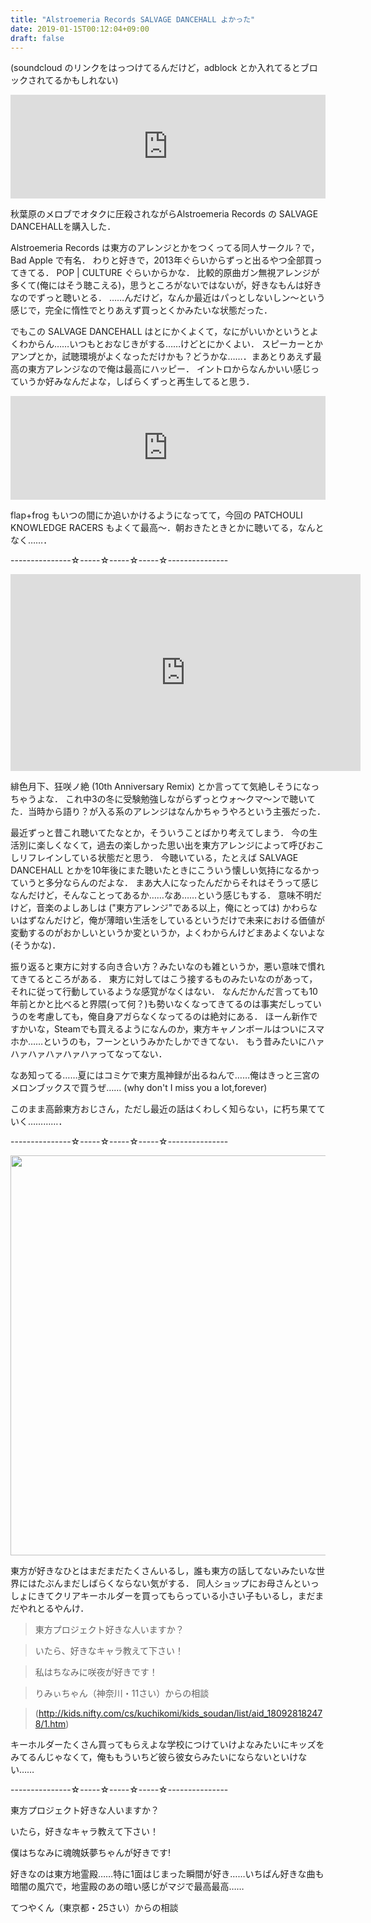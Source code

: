 ```yaml
---
title: "Alstroemeria Records SALVAGE DANCEHALL よかった"
date: 2019-01-15T00:12:04+09:00
draft: false
---
```


(soundcloud のリンクをはっつけてるんだけど，adblock とか入れてるとブロックされてるかもしれない)

<iframe width="100%" height="166" scrolling="no" frameborder="no" allow="autoplay" src="https://w.soundcloud.com/player/?url=https%3A//api.soundcloud.com/tracks/548940015&color=%23ff5500&auto_play=false&hide_related=false&show_comments=true&show_user=true&show_reposts=false&show_teaser=true"></iframe>

秋葉原のメロブでオタクに圧殺されながらAlstroemeria Records の SALVAGE DANCEHALLを購入した．

Alstroemeria Records は東方のアレンジとかをつくってる同人サークル？で，Bad Apple で有名．
わりと好きで，2013年ぐらいからずっと出るやつ全部買ってきてる．
POP | CULTURE ぐらいからかな．
比較的原曲ガン無視アレンジが多くて(俺にはそう聴こえる)，思うところがないではないが，好きなもんは好きなのでずっと聴いとる．
……んだけど，なんか最近はパっとしないしン〜という感じで，完全に惰性でとりあえず買っとくかみたいな状態だった．

でもこの SALVAGE DANCEHALL はとにかくよくて，なにがいいかというとよくわからん……いつもとおなじきがする……けどとにかくよい．
スピーカーとかアンプとか，試聴環境がよくなっただけかも？どうかな……．まあとりあえず最高の東方アレンジなので俺は最高にハッピー．
イントロからなんかいい感じっていうか好みなんだよな，しばらくずっと再生してると思う．

<iframe width="100%" height="166" scrolling="no" frameborder="no" allow="autoplay" src="https://w.soundcloud.com/player/?url=https%3A//api.soundcloud.com/tracks/547942227&color=%23ff5500&auto_play=false&hide_related=false&show_comments=true&show_user=true&show_reposts=false&show_teaser=true"></iframe>

flap+frog もいつの間にか追いかけるようになってて，今回の PATCHOULI KNOWLEDGE RACERS もよくて最高〜．朝おきたときとかに聴いてる，なんとなく……．

---------------☆-----☆-----☆-----☆---------------

<iframe width="560" height="315" src="https://www.youtube.com/embed/tb0gDV0JS1k" frameborder="0" allow="accelerometer; autoplay; encrypted-media; gyroscope; picture-in-picture" allowfullscreen></iframe>

緋色月下、狂咲ノ絶 (10th Anniversary Remix) とか言ってて気絶しそうになっちゃうよな．
これ中3の冬に受験勉強しながらずっとウォ〜クマ〜ンで聴いてた．当時から語り？が入る系のアレンジはなんかちゃうやろという主張だった．


最近ずっと昔これ聴いてたなとか，そういうことばかり考えてしまう．
今の生活別に楽しくなくて，過去の楽しかった思い出を東方アレンジによって呼びおこしリフレインしている状態だと思う．
今聴いている，たとえば SALVAGE DANCEHALL とかを10年後にまた聴いたときにこういう懐しい気持になるかっていうと多分ならんのだよな．
まあ大人になったんだからそれはそうって感じなんだけど，そんなことってあるか……なあ……という感じもする．
意味不明だけど，音楽のよしあしは ("東方アレンジ"である以上，俺にとっては) かわらないはずなんだけど，俺が薄暗い生活をしているというだけで未来における価値が変動するのがおかしいというか変というか，よくわからんけどまあよくないよな(そうかな)．

振り返ると東方に対する向き合い方？みたいなのも雑というか，悪い意味で慣れてきてるところがある．
東方に対してはこう接するものみたいなのがあって，それに従って行動しているような感覚がなくはない．
なんだかんだ言っても10年前とかと比べると界隈(って何？)も勢いなくなってきてるのは事実だしっていうのを考慮しても，俺自身アガらなくなってるのは絶対にある．
ほーん新作ですかいな，Steamでも買えるようになんのか，東方キャノンボールはついにスマホか……というのも，フーンというみかたしかできてない．
もう昔みたいにハァハァハァハァハァハァってなってない．

なあ知ってる……夏にはコミケで東方風神録が出るねんで……俺はきっと三宮のメロンブックスで買うぜ…… (why don't I miss you a lot,forever)

このまま高齢東方おじさん，ただし最近の話はくわしく知らない，に朽ち果てていく…………．

---------------☆-----☆-----☆-----☆---------------

<img src="/images/touhounoe.png" width="640">

東方が好きなひとはまだまだたくさんいるし，誰も東方の話してないみたいな世界にはたぶんまだしばらくならない気がする．
同人ショップにお母さんといっしょにきてクリアキーホルダーを買ってもらっている小さい子もいるし，まだまだやれとるやんけ．

> 東方プロジェクト好きな人いますか？ 

> いたら、好きなキャラ教えて下さい！ 

> 私はちなみに咲夜が好きです！

> りみぃちゃん（神奈川・11さい）からの相談

> (http://kids.nifty.com/cs/kuchikomi/kids_soudan/list/aid_180928182478/1.htm)

キーホルダーたくさん買ってもらえよな学校につけていけよなみたいにキッズをみてるんじゃなくて，俺ももういちど彼ら彼女らみたいにならないといけない……


---------------☆-----☆-----☆-----☆---------------



東方プロジェクト好きな人いますか？ 

いたら，好きなキャラ教えて下さい！ 

僕はちなみに魂魄妖夢ちゃんが好きです!

好きなのは東方地霊殿……特に1面はじまった瞬間が好き……いちばん好きな曲も暗闇の風穴で，地霊殿のあの暗い感じがマジで最高最高……

てつやくん（東京都・25さい）からの相談